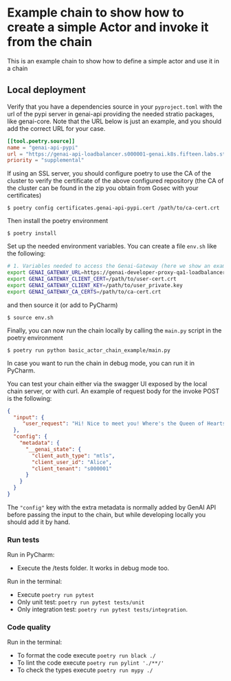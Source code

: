# Example chain to show how to create a simple Actor and invoke it from the chain

This is an example chain to show how to define a simple actor and use it in a chain

## Local deployment

Verify that you have a dependencies source in your `pyproject.toml` with the url of the pypi server in genai-api
providing the needed stratio packages, like genai-core. Note that the URL below is just an example, and you
should add the correct URL for your case.
```toml
[[tool.poetry.source]]
name = "genai-api-pypi"
url = "https://genai-api-loadbalancer.s000001-genai.k8s.fifteen.labs.stratio.com:8080/v1/pypi/simple/"
priority = "supplemental"
```
If using an SSL server, you should configure poetry to use the CA of the cluster to verify the certificate of the
above configured repository (the CA of the cluster can be found in the zip you obtain from Gosec with your
certificates)

```
$ poetry config certificates.genai-api-pypi.cert /path/to/ca-cert.crt 
```

Then install the poetry environment
```
$ poetry install
```

Set up the needed environment variables. You can create a file `env.sh` like the following:
```bash
# 1. Variables needed to access the Genai-Gateway (here we show an example with):
export GENAI_GATEWAY_URL=https://genai-developer-proxy-qa1-loadbalancer.s000001-genai.k8s.oscar.labs.stratio.com:8080/service/genai-gateway
export GENAI_GATEWAY_CLIENT_CERT=/path/to/user-cert.crt
export GENAI_GATEWAY_CLIENT_KEY=/path/to/user_private.key
export GENAI_GATEWAY_CA_CERTS=/path/to/ca-cert.crt
```
and then source it (or add to PyCharm)
```
$ source env.sh
```

Finally, you can now run the chain locally by calling the `main.py` script in the poetry environment
```
$ poetry run python basic_actor_chain_example/main.py
```
In case you want to run the chain in debug mode, you can run it in PyCharm.

You can test your chain either via the swagger UI exposed by the local chain server, or with curl.
An example of request body for the invoke POST is the following:
```json
{
  "input": {
     "user_request": "Hi! Nice to meet you! Where's the Queen of Hearts?"
  },
  "config": {
    "metadata": {
      "__genai_state": {
        "client_auth_type": "mtls",
        "client_user_id": "Alice",
        "client_tenant": "s000001"
      }
    }
  }
}
```
The `"config"` key with the extra metadata is normally added by GenAI API before passing the input to the chain,
but while developing locally you should add it by hand.

### Run tests

Run in PyCharm:

* Execute the /tests folder. It works in debug mode too.

Run in the terminal:

* Execute `poetry run pytest`
* Only unit test: `poetry run pytest tests/unit`
* Only integration test: `poetry run pytest tests/integration`.

### Code quality

Run in the terminal:

* To format the code execute `poetry run black ./`
* To lint the code execute `poetry run pylint './**/'`
* To check the types execute `poetry run mypy ./`